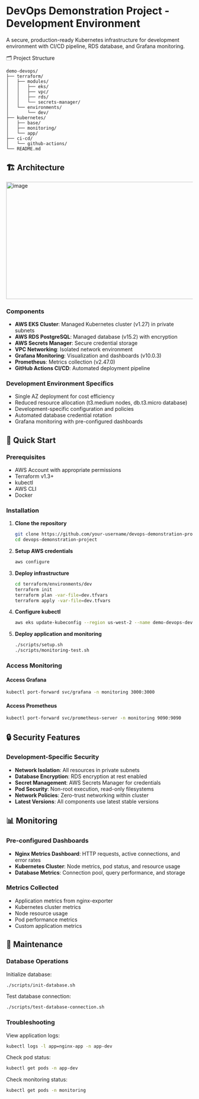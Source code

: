 # DevOps Demonstration Project - Development Environment

A secure, production-ready Kubernetes infrastructure for development environment with CI/CD pipeline, RDS database, and Grafana monitoring.

🗂️ Project Structure
```
demo-devops/
├── terraform/
│   ├── modules/
│   │   ├── eks/
│   │   ├── vpc/
│   │   ├── rds/
│   │   └── secrets-manager/
│   └── environments/
│       └── dev/
├── kubernetes/
│   ├── base/
│   ├── monitoring/
│   └── app/
├── ci-cd/
│   └── github-actions/
└── README.md
```
## 🏗️ Architecture
<img width="1167" height="317" alt="image" src="https://github.com/user-attachments/assets/38f9c514-2c98-4dd5-9c5d-e24503a8a9d8" />

### Components

- **AWS EKS Cluster**: Managed Kubernetes cluster (v1.27) in private subnets
- **AWS RDS PostgreSQL**: Managed database (v15.2) with encryption
- **AWS Secrets Manager**: Secure credential storage
- **VPC Networking**: Isolated network environment
- **Grafana Monitoring**: Visualization and dashboards (v10.0.3)
- **Prometheus**: Metrics collection (v2.47.0)
- **GitHub Actions CI/CD**: Automated deployment pipeline

### Development Environment Specifics

- Single AZ deployment for cost efficiency
- Reduced resource allocation (t3.medium nodes, db.t3.micro database)
- Development-specific configuration and policies
- Automated database credential rotation
- Grafana monitoring with pre-configured dashboards

## 🚀 Quick Start

### Prerequisites

- AWS Account with appropriate permissions
- Terraform v1.3+
- kubectl
- AWS CLI
- Docker

### Installation

1. **Clone the repository**
   ```bash
   git clone https://github.com/your-username/devops-demonstration-project.git
   cd devops-demonstration-project
   ```

2. **Setup AWS credentials**
   ```bash
   aws configure
   ```
3. **Deploy infrastructure**
      ```bash
   cd terraform/environments/dev
   terraform init
   terraform plan -var-file=dev.tfvars
   terraform apply -var-file=dev.tfvars
   ```

4.  **Configure kubectl**
      ```bash
      aws eks update-kubeconfig --region us-west-2 --name demo-devops-dev
    
5.  **Deploy application and monitoring**
      ```bash
      ./scripts/setup.sh
      ./scripts/monitoring-test.sh
     ```





### Access Monitoring
#### Access Grafana
```bash
kubectl port-forward svc/grafana -n monitoring 3000:3000
```

#### Access Prometheus
```bash
kubectl port-forward svc/prometheus-server -n monitoring 9090:9090
```




## 🔒 Security Features

### Development-Specific Security

- **Network Isolation**: All resources in private subnets
- **Database Encryption**: RDS encryption at rest enabled
- **Secret Management**: AWS Secrets Manager for credentials
- **Pod Security**: Non-root execution, read-only filesystems
- **Network Policies**: Zero-trust networking within cluster
- **Latest Versions**: All components use latest stable versions


## 📊 Monitoring

### Pre-configured Dashboards

- **Nginx Metrics Dashboard**: HTTP requests, active connections, and error rates
- **Kubernetes Cluster**: Node metrics, pod status, and resource usage
- **Database Metrics**: Connection pool, query performance, and storage

### Metrics Collected

- Application metrics from nginx-exporter
- Kubernetes cluster metrics
- Node resource usage
- Pod performance metrics
- Custom application metrics

## 🔧 Maintenance

### Database Operations

Initialize database:
```bash
./scripts/init-database.sh
```

Test database connection:
```bash
./scripts/test-database-connection.sh
```

### Troubleshooting

View application logs:
```bash
kubectl logs -l app=nginx-app -n app-dev
```

Check pod status:
```bash
kubectl get pods -n app-dev
```

Check monitoring status:
```bash
kubectl get pods -n monitoring
```

